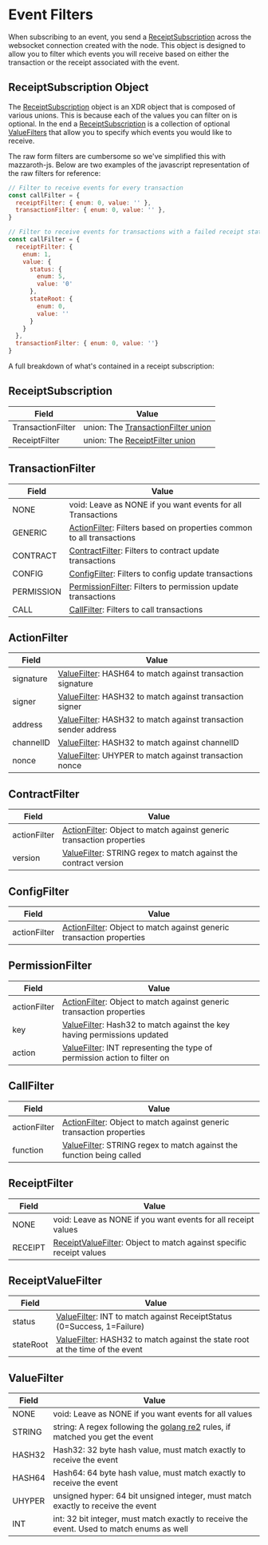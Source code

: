 # Event Filters

When subscribing to an event, you send a [ReceiptSubscription](#ReceiptSubscription)
across the websocket connection created with the node. This object is designed
to allow you to filter which events you will receive based on either the
transaction or the receipt associated with the event.

## ReceiptSubscription Object

The [ReceiptSubscription](#ReceiptSubscription) object is an XDR object that is
composed of various unions. This is because each of the values you can filter on
is optional. In the end a [ReceiptSubscription](#ReceiptSubscription) is a
collection of optional [ValueFilters](#ValueFilter) that allow you to specify
which events you would like to receive.

The raw form filters are cumbersome so we've simplified this with mazzaroth-js.
Below are two examples of the javascript representation of the raw filters for
reference:

```javascript
// Filter to receive events for every transaction
const callFilter = {
  receiptFilter: { enum: 0, value: '' },
  transactionFilter: { enum: 0, value: '' },
}

// Filter to receive events for transactions with a failed receipt status
const callFilter = {
  receiptFilter: {
    enum: 1,
    value: {
      status: {
        enum: 5,
        value: '0'
      },
      stateRoot: {
        enum: 0,
        value: ''
      }
    }
  },
  transactionFilter: { enum: 0, value: ''}
}

```

A full breakdown of what's contained in a receipt subscription:

## ReceiptSubscription

|Field|Value|
|-----|-----|
| TransactionFilter | union: The [TransactionFilter union](#TransactionFilter) |
| ReceiptFilter | union: The [ReceiptFilter union](#ReceiptFilter) |

## TransactionFilter

|Field|Value|
|-----|-----|
| NONE | void: Leave as NONE if you want events for all Transactions |
| GENERIC | [ActionFilter](#ActionFilter): Filters based on properties common to all transactions |
| CONTRACT | [ContractFilter](#ContractFilter): Filters to contract update transactions |
| CONFIG | [ConfigFilter](#ConfigFilter):  Filters to config update transactions |
| PERMISSION | [PermissionFilter](#PermissionFilter): Filters to permission update transactions |
| CALL | [CallFilter](#CallFilter): Filters to call transactions |

## ActionFilter

|Field|Value|
|-----|-----|
| signature | [ValueFilter](#ValueFilter): HASH64 to match against transaction signature |
| signer | [ValueFilter](#ValueFilter): HASH32 to match against transaction signer |
| address | [ValueFilter](#ValueFilter): HASH32 to match against transaction sender address |
| channelID | [ValueFilter](#ValueFilter): HASH32 to match against channelID |
| nonce | [ValueFilter](#ValueFilter): UHYPER to match against transaction nonce |

## ContractFilter

|Field|Value|
|-----|-----|
| actionFilter | [ActionFilter](#ActionFilter): Object to match against generic transaction properties |
| version | [ValueFilter](#ValueFilter): STRING regex to match against the contract version |

## ConfigFilter

|Field|Value|
|-----|-----|
| actionFilter | [ActionFilter](#ActionFilter): Object to match against generic transaction properties |

## PermissionFilter

|Field|Value|
|-----|-----|
| actionFilter | [ActionFilter](#ActionFilter): Object to match against generic transaction properties |
| key | [ValueFilter](#ValueFilter): Hash32 to match against the key having permissions updated |
| action | [ValueFilter](#ValueFilter): INT representing the type of permission action to filter on |

## CallFilter

|Field|Value|
|-----|-----|
| actionFilter | [ActionFilter](#ActionFilter): Object to match against generic transaction properties |
| function | [ValueFilter](#ValueFilter): STRING regex to match against the function being called |

## ReceiptFilter

|Field|Value|
|-----|-----|
| NONE | void: Leave as NONE if you want events for all receipt values |
| RECEIPT | [ReceiptValueFilter](#ReceiptValueFilter): Object to match against specific receipt values |

## ReceiptValueFilter

|Field|Value|
|-----|-----|
| status | [ValueFilter](#ValueFilter): INT to match against ReceiptStatus (0=Success, 1=Failure) |
| stateRoot | [ValueFilter](#ValueFilter): HASH32 to match against the state root at the time of the event|

## ValueFilter

|Field|Value|
|-----|-----|
| NONE | void: Leave as NONE if you want events for all values |
| STRING | string: A regex following the [golang re2](https://github.com/google/re2/wiki/Syntax) rules, if matched you get the event |
| HASH32 | Hash32: 32 byte hash value, must match exactly to receive the event |
| HASH64 | Hash64: 64 byte hash value, must match exactly to receive the event |
| UHYPER | unsigned hyper: 64 bit unsigned integer, must match exactly to receive the event |
| INT | int: 32 bit integer, must match exactly to receive the event. Used to match enums as well |
